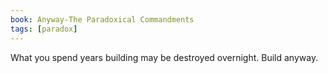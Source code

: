 ```yaml
---
book: Anyway-The Paradoxical Commandments
tags: [paradox]
---
```

What you spend years building may be destroyed overnight. Build anyway.